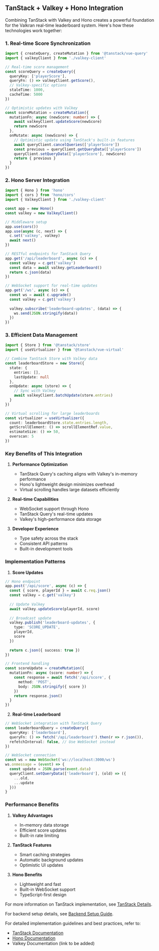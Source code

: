 ## TanStack + Valkey + Hono Integration

Combining TanStack with Valkey and Hono creates a powerful foundation for the Valkran real-time leaderboard system. Here's how these technologies work together:

### 1. Real-time Score Synchronization
```typescript
import { createQuery, createMutation } from '@tanstack/vue-query'
import { valkeyClient } from './valkey-client'

// Real-time score management
const scoreQuery = createQuery({
  queryKey: ['playerScore'],
  queryFn: () => valkeyClient.getScore(),
  // Valkey-specific options
  staleTime: 1000,
  cacheTime: 5000
})

// Optimistic updates with Valkey
const scoreMutation = createMutation({
  mutationFn: async (newScore: number) => {
    await valkeyClient.updateScore(newScore)
    return newScore
  },
  onMutate: async (newScore) => {
    // Optimistic update using TanStack's built-in features
    await queryClient.cancelQueries(['playerScore'])
    const previous = queryClient.getQueryData(['playerScore'])
    queryClient.setQueryData(['playerScore'], newScore)
    return { previous }
  }
})
```

### 2. Hono Server Integration
```typescript
import { Hono } from 'hono'
import { cors } from 'hono/cors'
import { ValkeyClient } from './valkey-client'

const app = new Hono()
const valkey = new ValkeyClient()

// Middleware setup
app.use(cors())
app.use(async (c, next) => {
  c.set('valkey', valkey)
  await next()
})

// RESTful endpoints for TanStack Query
app.get('/api/leaderboard', async (c) => {
  const valkey = c.get('valkey')
  const data = await valkey.getLeaderboard()
  return c.json(data)
})

// WebSocket support for real-time updates
app.get('/ws', async (c) => {
  const ws = await c.upgrade()
  const valkey = c.get('valkey')
  
  valkey.subscribe('leaderboard-updates', (data) => {
    ws.send(JSON.stringify(data))
  })
})
```

### 3. Efficient Data Management
```typescript
import { Store } from '@tanstack/store'
import { useVirtualizer } from '@tanstack/vue-virtual'

// Combine TanStack Store with Valkey data
const leaderboardStore = new Store({
  state: {
    entries: [],
    lastUpdate: null
  },
  onUpdate: async (store) => {
    // Sync with Valkey
    await valkeyClient.batchUpdate(store.entries)
  }
})

// Virtual scrolling for large leaderboards
const virtualizer = useVirtualizer({
  count: leaderboardStore.state.entries.length,
  getScrollElement: () => scrollElementRef.value,
  estimateSize: () => 50,
  overscan: 5
})
```

### Key Benefits of This Integration

1. **Performance Optimization**
   - TanStack Query's caching aligns with Valkey's in-memory performance
   - Hono's lightweight design minimizes overhead
   - Virtual scrolling handles large datasets efficiently

2. **Real-time Capabilities**
   - WebSocket support through Hono
   - TanStack Query's real-time updates
   - Valkey's high-performance data storage

3. **Developer Experience**
   - Type safety across the stack
   - Consistent API patterns
   - Built-in development tools

### Implementation Patterns

1. **Score Updates**
```typescript
// Hono endpoint
app.post('/api/score', async (c) => {
  const { score, playerId } = await c.req.json()
  const valkey = c.get('valkey')
  
  // Update Valkey
  await valkey.updateScore(playerId, score)
  
  // Broadcast update
  valkey.publish('leaderboard-updates', {
    type: 'SCORE_UPDATE',
    playerId,
    score
  })
  
  return c.json({ success: true })
})

// Frontend handling
const scoreUpdate = createMutation({
  mutationFn: async (score: number) => {
    const response = await fetch('/api/score', {
      method: 'POST',
      body: JSON.stringify({ score })
    })
    return response.json()
  }
})
```

2. **Real-time Leaderboard**
```typescript
// WebSocket integration with TanStack Query
const leaderboardQuery = createQuery({
  queryKey: ['leaderboard'],
  queryFn: () => fetch('/api/leaderboard').then(r => r.json()),
  refetchInterval: false, // Use WebSocket instead
})

// WebSocket connection
const ws = new WebSocket('ws://localhost:3000/ws')
ws.onmessage = (event) => {
  const update = JSON.parse(event.data)
  queryClient.setQueryData(['leaderboard'], (old) => ({
    ...old,
    ...update
  }))
}
```

### Performance Benefits

1. **Valkey Advantages**
   - In-memory data storage
   - Efficient score updates
   - Built-in rate limiting

2. **TanStack Features**
   - Smart caching strategies
   - Automatic background updates
   - Optimistic UI updates

3. **Hono Benefits**
   - Lightweight and fast
   - Built-in WebSocket support
   - TypeScript-first design

For more information on TanStack implementation, see [TanStack Details](./tanstack-details.md).

For backend setup details, see [Backend Setup Guide](./backend-setup.md).

For detailed implementation guidelines and best practices, refer to:
- [TanStack Documentation](https://tanstack.com/docs/latest)
- [Hono Documentation](https://hono.dev)
- Valkey Documentation (link to be added)
